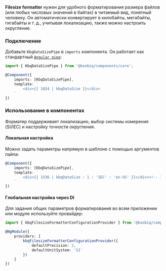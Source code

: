 **Filesize formatter** нужен для удобного форматирования размера файлов (или любых числовых значений в байтах) в читаемый вид, понятный человеку. Он автоматически конвертирует в килобайты, мегабайты, гигабайты и т. д., учитывая локализацию, также можно настроить округление.

<!-- example(filesize-formatter-overview) -->

### Подключение

Добавьте `KbqDataSizePipe` в `imports` компонента. Он работает как стандартный [`Angular pipe`](https://angular.dev/guide/templates/pipes):

```ts
import { KbqDataSizePipe } from '@koobiq/components/core';

@Component({
    imports: [KbqDataSizePipe],
    template: `
        <div>{{ 1024 | kbqDataSize }}</div>
    `
})
```

### Использование в компонентах

Форматер поддерживает локализацию, выбор системы измерения (SI/IEC) и настройку точности округления.

#### Локальная настройка

Можно задать параметры напрямую в шаблоне с помощью аргументов пайпа:

```ts
@Component({
    imports: [KbqDataSizePipe],
    template: `
        <div>{{ 1536 | kbqDataSize : 1 : 'IEC' : 'en-US' }}</div><!-- 1.5 KB -->
    `
})
```

#### Глобальная настройка через DI

Для задания общих параметров форматирования во всем приложении или модуле используйте провайдер:

```ts
import { kbqFilesizeFormatterConfigurationProvider } from '@koobiq/components/core';

@NgModule({
    providers: [
        kbqFilesizeFormatterConfigurationProvider({
            defaultPrecision: 3,
            defaultUnitSystem: 'SI'
        })
    ]
})
```
